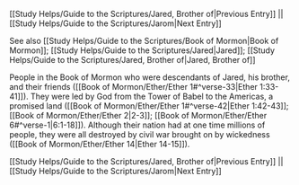 [[Study Helps/Guide to the Scriptures/Jared, Brother of|Previous Entry]]  ||  [[Study Helps/Guide to the Scriptures/Jarom|Next Entry]]

 See also [[Study Helps/Guide to the Scriptures/Book of Mormon|Book of Mormon]]; [[Study Helps/Guide to the Scriptures/Jared|Jared]]; [[Study Helps/Guide to the Scriptures/Jared, Brother of|Jared, Brother of]]

 People in the Book of Mormon who were descendants of Jared, his brother, and their friends ([[Book of Mormon/Ether/Ether 1#^verse-33|Ether 1:33-41]]). They were led by God from the Tower of Babel to the Americas, a promised land ([[Book of Mormon/Ether/Ether 1#^verse-42|Ether 1:42-43]]; [[Book of Mormon/Ether/Ether 2|2-3]]; [[Book of Mormon/Ether/Ether 6#^verse-1|6:1-18]]). Although their nation had at one time millions of people, they were all destroyed by civil war brought on by wickedness ([[Book of Mormon/Ether/Ether 14|Ether 14-15]]).

[[Study Helps/Guide to the Scriptures/Jared, Brother of|Previous Entry]]  ||  [[Study Helps/Guide to the Scriptures/Jarom|Next Entry]]